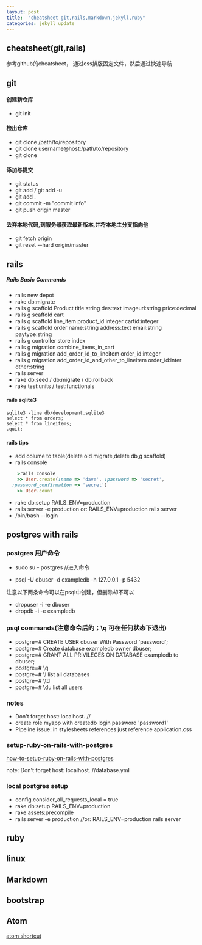 ```yaml
---
layout: post
title:  "cheatsheet git,rails,markdown,jekyll,ruby"
categories: jekyll update
---
```

## cheatsheet(git,rails)
参考github的cheatsheet， 通过css排版固定文件，然后通过快速导航

## git

#### 创建新仓库
- git init

#### 检出仓库
- git clone /path/to/repository
- git clone username@host:/path/to/repository
- git clone

#### 添加与提交
- git status
- git add <filename> / git add -u
- git add .
- git commit -m "commit info"
- git push origin master

#### 丢弃本地代码,到服务器获取最新版本,并将本地主分支指向他
- git fetch origin
- git reset --hard origin/master

## rails

##### Rails Basic Commands
- rails new depot
- rake db:migrate
- rails g scaffold Product title:string des:text imageurl:string price:decimal
- rails g scaffold cart
- rails g scaffold line_item product_id:integer cartid:integer
- rails g scaffold order name:string address:text email:string paytype:string
- rails g controller store index
- rails g migration combine_items_in_cart
- rails g migration add_order_id_to_lineitem order_id:integer
- rails g migration add_order_id_and_other_to_lineitem order_id:inter other:string
- rails server
- rake db:seed / db:migrate / db:rollback
- rake test:units / test:functionals

#### rails sqlite3
    sqlite3 -line db/development.sqlite3
    select * from orders;
    select * from lineitems;
    .quit;

#### rails tips
- add colume to table(delete old migrate,delete db,g scaffold)
- rails console
``` ruby
    >rails console
    >> User.create(:name => 'dave', :password => 'secret',
  :password_confirmation => 'secret')
    >> User.count
```
- rake db:setup RAILS_ENV=production
- rails server -e production or: RAILS_ENV=production rails server
- /bin/bash --login

## postgres with rails

### postgres 用户命令
- sudo su - postgres   //进入命令

- psql -U dbuser -d exampledb -h 127.0.0.1 -p 5432

注意以下两条命令可以在psql中创建，但删除却不可以
- dropuser -i -e dbuser
- dropdb -i -e exampledb

### psql commands(注意命令后的；\q 可在任何状态下退出)
- postgre=# CREATE USER dbuser With Password 'password';
- postgre=# Create database exampledb owner dbuser;
- postgre=# GRANT ALL PRIVILEGES ON DATABASE exampledb to dbuser;
- postgre=# \q
- postgre=# \l list all databases
- postgre=# \td
- postgre=# \du list all users


### notes
- Don't forget host: localhost. //
- create role myapp with createdb login password 'password1'
- Pipeline issue: in stylesheets references just reference application.css

### setup-ruby-on-rails-with-postgres
[how-to-setup-ruby-on-rails-with-postgres](https://www.digitalocean.com/community/tutorials/how-to-setup-ruby-on-rails-with-postgres)

note: Don't forget host: localhost. //database.yml

### local postgres setup
- config.consider_all_requests_local = true
- rake db:setup RAILS_ENV=production
- rake assets:precompile
- rails server -e production  //or: RAILS_ENV=production rails server

## ruby
## linux

## Markdown

## bootstrap

## Atom
[atom shortcut](http://d2wy8f7a9ursnm.cloudfront.net/atom-editor-cheat-sheet.pdf)
